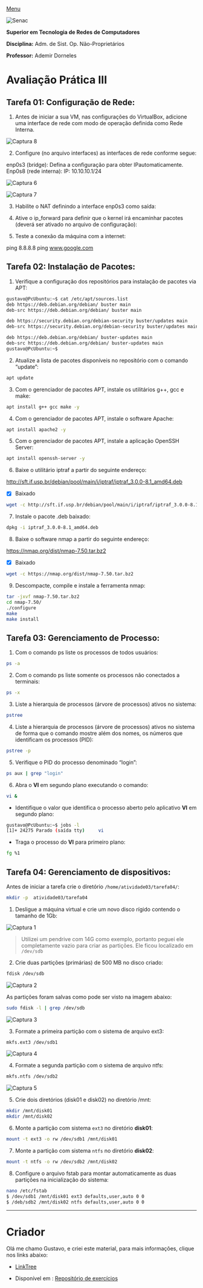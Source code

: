 [Menu](../README.md)


![Senac](img/senac.png)

**Superior em Tecnologia de Redes de Computadores**

**Disciplina:** Adm. de Sist. Op. Não-Proprietários

**Professor:** Ademir Dorneles


# Avaliação Prática III
## Tarefa 01: Configuração de Rede:

1. Antes de iniciar a sua VM, nas configurações do VirtualBox, adicione uma interface de rede com modo de operação definida como Rede Interna.


![Captura 8](img/captura8.png)

2. Configure (no arquivo interfaces) as interfaces de rede conforme segue:

enp0s3 (bridge):  Defina a configuração para obter IPautomaticamente.
Enp0s8 (rede interna): IP: 10.10.10.1/24

![Captura 6](img/captura6.png)

![Captura 7](img/captura7.png)

3. Habilite o NAT definindo a interface enp0s3 como saída:

4. Ative o ip_forward para definir que o kernel irá encaminhar pacotes (deverá ser ativado no arquivo de configuração):

5. Teste a conexão da máquina com a internet:

ping  8.8.8.8
ping  www.google.com


## Tarefa 02: Instalação de Pacotes:

1. Verifique a configuração dos repositórios para instalação de pacotes via APT:

```bash
gustavo@PcUbuntu:~$ cat /etc/apt/sources.list
deb https://deb.debian.org/debian/ buster main
deb-src https://deb.debian.org/debian/ buster main

deb https://security.debian.org/debian-security buster/updates main
deb-src https://security.debian.org/debian-security buster/updates main

deb https://deb.debian.org/debian/ buster-updates main
deb-src https://deb.debian.org/debian/ buster-updates main
gustavo@PcUbuntu:~$
```

2. Atualize a lista de pacotes disponíveis no repositório com o comando “update”:

```bash
apt update
```

3. Com o gerenciador de pacotes APT, instale os utilitários g++, gcc e make:

```bash
apt install g++ gcc make -y
```

4. Com o gerenciador de pacotes APT, instale o software Apache:

```bash
apt install apache2 -y
```

5. Com o gerenciador de pacotes APT, instale a aplicação OpenSSH Server:

```bash
apt install openssh-server -y
```

6. Baixe o utilitário iptraf a partir do seguinte endereço:

http://sft.if.usp.br/debian/pool/main/i/iptraf/iptraf_3.0.0-8.1_amd64.deb

- [x] Baixado

```bash
wget -c http://sft.if.usp.br/debian/pool/main/i/iptraf/iptraf_3.0.0-8.1_amd64.deb
```

7. Instale o pacote .deb baixado:

```bash
dpkg -i iptraf_3.0.0-8.1_amd64.deb
```

8. Baixe o software nmap a partir do seguinte endereço:

https://nmap.org/dist/nmap-7.50.tar.bz2

- [x] Baixado

```bash
wget -c https://nmap.org/dist/nmap-7.50.tar.bz2
```

9. Descompacte, compile e instale a ferramenta nmap:

```bash
tar -jxvf nmap-7.50.tar.bz2
cd nmap-7.50/
./configure
make
make install
```

## Tarefa 03: Gerenciamento de Processo:

1. Com o comando ps liste os processos de todos usuários:

```bash
ps -a
```
2. Com o comando ps liste somente os processos não conectados a terminais:

```bash
ps -x
```
3. Liste a hierarquia de processos (árvore de processos) ativos no sistema:

```bash
pstree
```

4. Liste a hierarquia de processos (árvore de processos) ativos no sistema de forma que o comando mostre além dos nomes, os números que identificam os processos (PID):

```bash
pstree -p
```
5. Verifique o PID do processo denominado  “login”:

```bash
ps aux | grep "login"
```

6. Abra o **VI** em segundo plano executando o comando:  

```bash
vi &
```

* Identifique o valor que identifica o processo aberto pelo aplicativo **VI** em segundo plano:

```bash
gustavo@PcUbuntu:~$ jobs -l
[1]+ 24275 Parado (saída tty)     vi
```

* Traga o processo do **VI** para primeiro plano:

```bash
fg %1
```

## Tarefa 04: Gerenciamento de dispositivos:

Antes de iniciar a tarefa crie o diretório `/home/atividade03/tarefa04/`:


```bash
mkdir -p  atividade03/tarefa04
```

1. Desligue a máquina virtual e crie um novo disco rígido contendo o tamanho de 1Gb:


![Captura 1](img/captura1.png)

> Utilizei um pendrive com 14G como exemplo, portanto peguei ele completamente vazio para criar as partições. Ele ficou localizado em `/dev/sdb`


2. Crie duas partições (primárias) de 500 MB no disco criado:

```bash
fdisk /dev/sdb
```

![Captura 2](img/captura2.png)

As partições foram salvas como pode ser visto na imagem abaixo:

```bash
sudo fdisk -l | grep /dev/sdb
```

![Captura 3](img/captura3.png)

3. Formate a primeira partição com o sistema de arquivo ext3:

```bash
mkfs.ext3 /dev/sdb1
```

![Captura 4](img/captura5.png)

4. Formate a segunda partição com o sistema de arquivo ntfs:


```bash
mkfs.ntfs /dev/sdb2
```

![Captura 5](img/captura4.png)


5. Crie dois diretórios (disk01 e disk02) no diretório /mnt:

```bash
mkdir /mnt/disk01
mkdir /mnt/disk02
```

6. Monte a partição com sistema `ext3` no diretório **disk01**:

```bash
mount -t ext3 -o rw /dev/sdb1 /mnt/disk01
```

7. Monte a partição com sistema `ntfs` no diretório **disk02**:

```bash
mount -t ntfs -o rw /dev/sdb2 /mnt/disk02
```

8. Configure o arquivo fstab para montar automaticamente as duas partições na inicialização do sistema:

```bash
nano /etc/fstab
$ /dev/sdb1 /mnt/disk01 ext3 defaults,user,auto 0 0
$ /deb/sdb2 /mnt/disk02 ntfs defaults,user,auto 0 0
```

***

# Criador
Olá me chamo Gustavo, e criei este material, para mais informações, clique nos links abaixo:

* [LinkTree](https://www.linktree.com.br/gusleaooliveira)


* Disponível em : [Repositório de exercícios](https://gusleaooliveira.github.io/posts/)

<script data-ad-client="ca-pub-3232624848043560" async src="https://pagead2.googlesyndication.com/pagead/js/adsbygoogle.js"></script>

